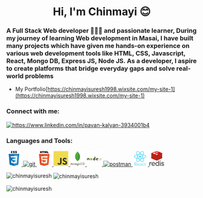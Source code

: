 

<h1 align="center">Hi, I'm Chinmayi 😊
<h3>A Full Stack Web developer 👩🏻‍💻 and passionate learner, During my journey of learning Web development in Masai, I have built many projects which have given me hands-on experience on various web development tools like HTML, CSS, Javascript, React, Mongo DB, Express JS, Node JS. As a developer, I  aspire to create platforms that bridge everyday gaps and solve real-world problems </h3>

- My Portfolio[https://chinmayisuresh1998.wixsite.com/my-site-1](https://chinmayisuresh1998.wixsite.com/my-site-1) 



<h3 align="left">Connect with me:</h3>
<p align="left">

<a href="https://www.linkedin.com/in/chinmayi-h/" target="blank"><img align="center" src="https://raw.githubusercontent.com/rahuldkjain/github-profile-readme-generator/master/src/images/icons/Social/linked-in-alt.svg" alt="https://www.linkedin.com/in/pavan-kalyan-3934001b4" height="30" width="40" /></a>

</p>

<h3 align="left">Languages and Tools:</h3>
<p align="left"> <a href="https://www.w3schools.com/css/" target="_blank" rel="noreferrer"> <img src="https://raw.githubusercontent.com/devicons/devicon/master/icons/css3/css3-original-wordmark.svg" alt="css3" width="40" height="40"/> </a>   <a href="https://git-scm.com/" target="_blank" rel="noreferrer"> <img src="https://www.vectorlogo.zone/logos/git-scm/git-scm-icon.svg" alt="git" width="40" height="40"/> </a> <a href="https://www.w3.org/html/" target="_blank" rel="noreferrer"> <img src="https://raw.githubusercontent.com/devicons/devicon/master/icons/html5/html5-original-wordmark.svg" alt="html5" width="40" height="40"/> </a>  <a href="https://developer.mozilla.org/en-US/docs/Web/JavaScript" target="_blank" rel="noreferrer"> <img src="https://raw.githubusercontent.com/devicons/devicon/master/icons/javascript/javascript-original.svg" alt="javascript" width="40" height="40"/> </a> <a href="https://www.mongodb.com/" target="_blank" rel="noreferrer"> <img src="https://raw.githubusercontent.com/devicons/devicon/master/icons/mongodb/mongodb-original-wordmark.svg" alt="mongodb" width="40" height="40"/> </a> <a href="https://nodejs.org" target="_blank" rel="noreferrer"> <img src="https://raw.githubusercontent.com/devicons/devicon/master/icons/nodejs/nodejs-original-wordmark.svg" alt="nodejs" width="40" height="40"/> </a> <a href="https://postman.com" target="_blank" rel="noreferrer"> <img src="https://www.vectorlogo.zone/logos/getpostman/getpostman-icon.svg" alt="postman" width="40" height="40"/> </a>  <a href="https://reactjs.org/" target="_blank" rel="noreferrer"> <img src="https://raw.githubusercontent.com/devicons/devicon/master/icons/react/react-original-wordmark.svg" alt="react" width="40" height="40"/> </a> <a href="https://redis.io" target="_blank" rel="noreferrer"> <img src="https://raw.githubusercontent.com/devicons/devicon/master/icons/redis/redis-original-wordmark.svg" alt="redis" width="40" height="40"/> </a>  </p>

<p><img align="left" src="https://github-readme-stats.vercel.app/api/top-langs?username=chinmayisuresh&show_icons=true&locale=en&layout=compact" alt="chinmayisuresh" /></p>

<p>&nbsp;<img align="center" src="https://github-readme-stats.vercel.app/api?username=chinmayisuresh&show_icons=true&locale=en" alt="chinmayisuresh" /></p>

<p><img align="center" src="https://github-readme-streak-stats.herokuapp.com/?user=chinmayisuresh&" alt="chinmayisuresh" /></p>

